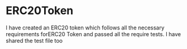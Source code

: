 # ERC20Token
I have created an ERC20 token which follows all the necessary requirements forERC20 Token and passed all the require tests. I have shared the test file too
